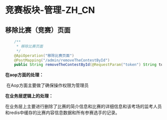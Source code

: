 # 竞赛板块-管理-ZH_CN

## 移除比赛（竞赛）页面

~~~java
    /**
     * 移除比赛页面
     */
    @ApiOperation("移除比赛页面")
    @PostMapping("/admin/removeTheContestById")
    public String removeTheContestById(@RequestParam("token") String token,@RequestParam("id")Long id)
~~~

**在aop方面的处理：**

​	在Aop方面主要做了确保操作权限为管理员

**在业务层逻辑上的处理：**

​	在业务层上主要进行删除了比赛的简介信息和比赛的详细信息和该考场的监考人员和redis中缓存的比赛内容信息数据和所有参赛选手的记录。

